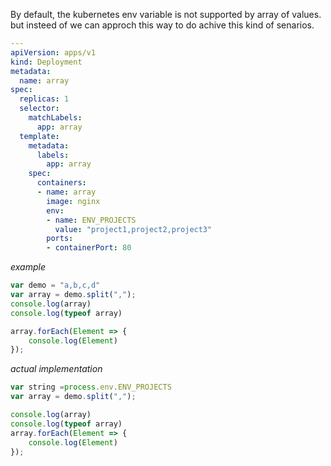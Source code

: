 

By default, the kubernetes env variable is not supported by array of values. but insteed of we can approch this way to do achive this kind of senarios.


```yaml
---
apiVersion: apps/v1
kind: Deployment
metadata:
  name: array
spec:
  replicas: 1
  selector:
    matchLabels:
      app: array
  template:
    metadata:
      labels:
        app: array
    spec:
      containers:
      - name: array
        image: nginx
        env:
        - name: ENV_PROJECTS
          value: "project1,project2,project3"
        ports:
        - containerPort: 80
```

_example_

```js
var demo = "a,b,c,d"
var array = demo.split(",");
console.log(array)
console.log(typeof array)

array.forEach(Element => {
    console.log(Element)
});
```

_actual implementation_

```js
var string =process.env.ENV_PROJECTS
var array = demo.split(",");

console.log(array)
console.log(typeof array)
array.forEach(Element => {
    console.log(Element)
});
```

